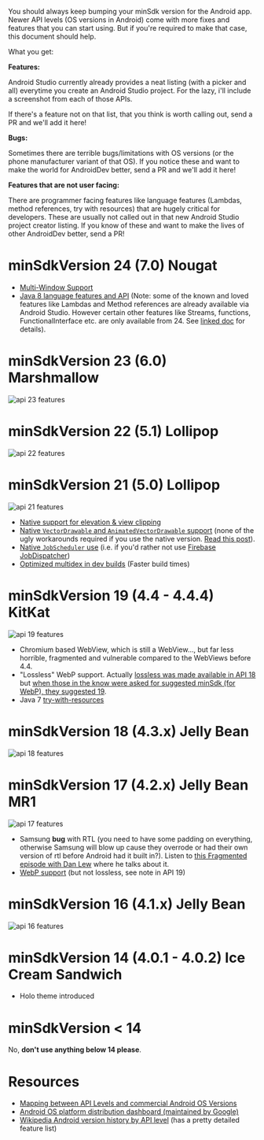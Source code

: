 You should always keep bumping your minSdk version for the Android app. Newer API levels (OS versions in Android) come with more fixes and features that you can start using. But if you're required to make that case, this document should help.

What you get:

__Features:__

Android Studio currently already provides a neat listing (with a picker and all) everytime you create an Android Studio project. For the lazy, i'll include a screenshot from each of those APIs.

If there's a feature not on that list, that you think is worth calling out, send a PR and we'll add it here!

__Bugs:__

Sometimes there are terrible bugs/limitations with OS versions (or the phone manufacturer variant of that OS). If you notice these and want to make the world for AndroidDev better, send a PR and we'll add it here!

__Features that are not user facing:__

There are programmer facing features like language features (Lambdas, method references, try with resources) that are hugely critical for developers. These are usually not called out in that new Android Studio project creator listing. If you know of these and want to make the lives of other AndroidDev better, send a PR!

# minSdkVersion 24 (7.0) Nougat

* [Multi-Window Support](https://developer.android.com/guide/topics/ui/multi-window.html)
* [Java 8 language features and API](https://developer.android.com/studio/preview/features/java8-support.html) (Note: some of the known and loved features like Lambdas and Method references are already available via Android Studio. However certain other features like Streams, functions, FunctionalInterface etc. are only available from 24. See [linked doc](https://developer.android.com/studio/preview/features/java8-support.html) for details).

# minSdkVersion 23 (6.0) Marshmallow

![api 23 features](https://github.com/kaushikgopal/why_bump_android_minsdk/blob/master/api_23_m.png "API 23 features")

# minSdkVersion 22 (5.1) Lollipop

![api 22 features](https://github.com/kaushikgopal/why_bump_android_minsdk/blob/master/api_22_l.png "API 22 features")

# minSdkVersion 21 (5.0) Lollipop

![api 21 features](https://github.com/kaushikgopal/why_bump_android_minsdk/blob/master/api_21_l.png "API 21 features")

* [Native support for elevation & view clipping](https://developer.android.com/training/material/shadows-clipping.html)
* [Native `VectorDrawable` and `AnimatedVectorDrawable` support](https://developer.android.com/guide/topics/graphics/vector-drawable-resources.html) (none of the ugly workarounds required if you use the native version. [Read this post](https://medium.com/@chrisbanes/appcompat-v23-2-age-of-the-vectors-91cbafa87c88)).
* [Native `JobScheduler` use](https://developer.android.com/reference/android/app/job/JobScheduler.html) (i.e. if you'd rather not use [Firebase JobDispatcher](https://github.com/firebase/firebase-jobdispatcher-android))
* [Optimized multidex in dev builds](https://developer.android.com/studio/build/multidex.html#dev-build) (Faster build times)

# minSdkVersion 19 (4.4 - 4.4.4) KitKat

![api 19 features](https://github.com/kaushikgopal/why_bump_android_minsdk/blob/master/api_19_k.png "API 19 features")

* Chromium based WebView, which is still a WebView..., but far less horrible, fragmented and vulnerable compared to the WebViews before 4.4.
* "Lossless" WebP support. Actually [lossless was made available in API 18](https://developer.android.com/studio/write/convert-webp.html) but [when those in the know were asked for suggested minSdk (for WebP), they suggested 19](https://twitter.com/Eric_Cochran/status/855446820708679680).
* Java 7 [try-with-resources](https://issuetracker.google.com/issues/36999599#comment3)


# minSdkVersion 18 (4.3.x) Jelly Bean

![api 18 features](https://github.com/kaushikgopal/why_bump_android_minsdk/blob/master/api_18_j.png "API 18 features")

# minSdkVersion 17 (4.2.x) Jelly Bean MR1

![api 17 features](https://github.com/kaushikgopal/why_bump_android_minsdk/blob/master/api_17_j.png "API 17 features")

* Samsung __bug__ with RTL (you need to have some padding on everything, otherwise Samsung will blow up cause they overrode or had their own version of rtl before Android had it built in?). Listen to [this Fragmented episode with Dan Lew](fragmentedpodcast.com/episodes/049) where he talks about it.
* [WebP support](https://developer.android.com/guide/topics/media/media-formats.html) (but not lossless, see note in API 19)

# minSdkVersion 16 (4.1.x) Jelly Bean

![api 16 features](https://github.com/kaushikgopal/why_bump_android_minsdk/blob/master/api_16_j.png "API 16 features")

# minSdkVersion 14 (4.0.1 - 4.0.2) Ice Cream Sandwich

* Holo theme introduced

# minSdkVersion < 14

No, __don't use anything below 14 please__.

# Resources

* [Mapping between API Levels and commercial Android OS Versions](https://source.android.com/source/build-numbers)
* [Android OS platform distribution dashboard (maintained by Google)](https://developer.android.com/about/dashboards/index.html)
* [Wikipedia Android version history by API level](https://en.wikipedia.org/wiki/Android_version_history#Version_history_by_API_level) (has a pretty detailed feature list)
